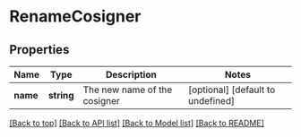 # RenameCosigner

## Properties

|Name | Type | Description | Notes|
|------------ | ------------- | ------------- | -------------|
|**name** | **string** | The new name of the cosigner | [optional] [default to undefined]|




[[Back to top]](#) [[Back to API list]](../../README.md#documentation-for-api-endpoints) [[Back to Model list]](../../README.md#documentation-for-models) [[Back to README]](../../README.md)
